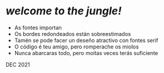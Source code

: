 # *welcome to the jungle!*

- As fontes importan
- Os bordes redondeados están sobreestimados
- Tamén se pode facer un deseño atractivo con fontes serif
- O código é teu amigo, pero romperache os miolos
- Nunca abarcaras todo, pero moitas veces terás suficiente  



DEC 2021

